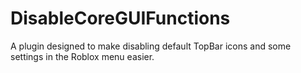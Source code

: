 # DisableCoreGUIFunctions
A plugin designed to make disabling default TopBar icons and some settings in the Roblox menu easier.
